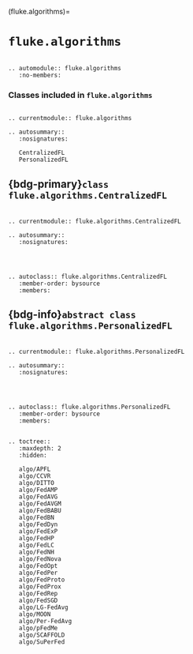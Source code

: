(fluke.algorithms)=

# ``fluke.algorithms``

```{eval-rst}

.. automodule:: fluke.algorithms
   :no-members:

```


<h3>

Classes included in ``fluke.algorithms``

</h3>

```{eval-rst}

.. currentmodule:: fluke.algorithms

.. autosummary::
   :nosignatures:

   CentralizedFL
   PersonalizedFL

```


<h2>

{bdg-primary}`class` ``fluke.algorithms.CentralizedFL``

</h2>


```{eval-rst}

.. currentmodule:: fluke.algorithms.CentralizedFL

.. autosummary:: 
   :nosignatures:

   
```

```{eval-rst}

.. autoclass:: fluke.algorithms.CentralizedFL
   :member-order: bysource
   :members: 

```


<h2>

{bdg-info}`abstract class` ``fluke.algorithms.PersonalizedFL``

</h2>

```{eval-rst}

.. currentmodule:: fluke.algorithms.PersonalizedFL

.. autosummary:: 
   :nosignatures:

   
```

```{eval-rst}

.. autoclass:: fluke.algorithms.PersonalizedFL
   :member-order: bysource
   :members: 

```


```{eval-rst}

.. toctree::
   :maxdepth: 2
   :hidden:

   algo/APFL
   algo/CCVR
   algo/DITTO
   algo/FedAMP
   algo/FedAVG
   algo/FedAVGM
   algo/FedBABU
   algo/FedBN
   algo/FedDyn
   algo/FedExP
   algo/FedHP
   algo/FedLC
   algo/FedNH
   algo/FedNova
   algo/FedOpt
   algo/FedPer
   algo/FedProto
   algo/FedProx
   algo/FedRep
   algo/FedSGD
   algo/LG-FedAvg
   algo/MOON
   algo/Per-FedAvg
   algo/pFedMe
   algo/SCAFFOLD
   algo/SuPerFed

```